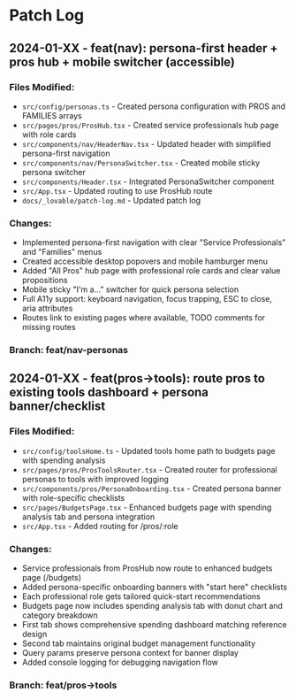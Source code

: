 # Patch Log

## 2024-01-XX - feat(nav): persona-first header + pros hub + mobile switcher (accessible)

### Files Modified:
- `src/config/personas.ts` - Created persona configuration with PROS and FAMILIES arrays
- `src/pages/pros/ProsHub.tsx` - Created service professionals hub page with role cards
- `src/components/nav/HeaderNav.tsx` - Updated header with simplified persona-first navigation
- `src/components/nav/PersonaSwitcher.tsx` - Created mobile sticky persona switcher
- `src/components/Header.tsx` - Integrated PersonaSwitcher component
- `src/App.tsx` - Updated routing to use ProsHub route
- `docs/_lovable/patch-log.md` - Updated patch log

### Changes:
- Implemented persona-first navigation with clear "Service Professionals" and "Families" menus
- Created accessible desktop popovers and mobile hamburger menu
- Added "All Pros" hub page with professional role cards and clear value propositions
- Mobile sticky "I'm a..." switcher for quick persona selection
- Full A11y support: keyboard navigation, focus trapping, ESC to close, aria attributes
- Routes link to existing pages where available, TODO comments for missing routes

### Branch: feat/nav-personas

## 2024-01-XX - feat(pros→tools): route pros to existing tools dashboard + persona banner/checklist

### Files Modified:
- `src/config/toolsHome.ts` - Updated tools home path to budgets page with spending analysis
- `src/pages/pros/ProsToolsRouter.tsx` - Created router for professional personas to tools with improved logging
- `src/components/pros/PersonaOnboarding.tsx` - Created persona banner with role-specific checklists
- `src/pages/BudgetsPage.tsx` - Enhanced budgets page with spending analysis tab and persona integration
- `src/App.tsx` - Added routing for /pros/:role

### Changes:
- Service professionals from ProsHub now route to enhanced budgets page (/budgets) 
- Added persona-specific onboarding banners with "start here" checklists
- Each professional role gets tailored quick-start recommendations
- Budgets page now includes spending analysis tab with donut chart and category breakdown
- First tab shows comprehensive spending dashboard matching reference design
- Second tab maintains original budget management functionality
- Query params preserve persona context for banner display
- Added console logging for debugging navigation flow

### Branch: feat/pros→tools